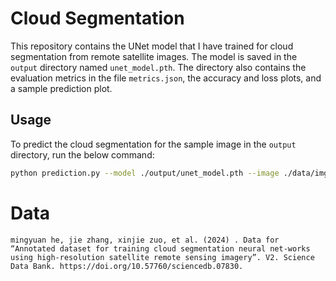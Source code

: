 # Cloud Segmentation

This repository contains the UNet model that I have trained for cloud segmentation from remote satellite images. The model is saved in the `output` directory named `unet_model.pth`. The directory also contains the evaluation metrics in the file `metrics.json`, the accuracy and loss plots, and a sample prediction plot.

## Usage
To predict the cloud segmentation for the sample image in the `output` directory, run the below command:
```bash
python prediction.py --model ./output/unet_model.pth --image ./data/img/wind1_8_1.jpg --target ./data/label/wind1_8_1.png
```

# Data
```
mingyuan he, jie zhang, xinjie zuo, et al. (2024) . Data for “Annotated dataset for training cloud segmentation neural net-works using high-resolution satellite remote sensing imagery”. V2. Science Data Bank. https://doi.org/10.57760/sciencedb.07830.
```
